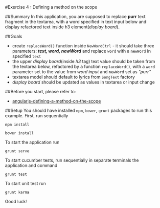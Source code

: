 #Exercise 4 : Defining a method on the scope

##Summary
In this application, you are supposed to replace **purr** text fragment in the textarea, with a word specified in text input below and display refactored 
text inside h3 element(*display board*).

##Goals

* create `replaceWord()` function inside `NewWordCtrl` - it should take three parameters: ***text, word, newWord*** and replace `word` with a `newWord` 
in specified `text`
* the upper *display board*(inside *h3* tag) text value should be taken from the textarea below, refactored by a function `replaceWord()`, with a `word` 
parameter set to the value from *word input* and `newWord` set as *"purr"*
* textarea model should default to lyrics from `SongText` factory
* *display board* should be updated as values in textarea or input change

##Before you start, please refer to:
* [angularjs-defining-a-method-on-the-scope](https://egghead.io/lessons/angularjs-defining-a-method-on-the-scope)

##Setup
You should have installed `npm`, `bower`, `grunt`  packages to run this example. First, run sequentially

```
npm install
```

```
bower install
```

To start the application run

```
grunt serve
```

To start cucumber tests, run sequentially in separate terminals the application and command

```
grunt test
```

To start unit test run

```
grunt karma
```

Good luck!
